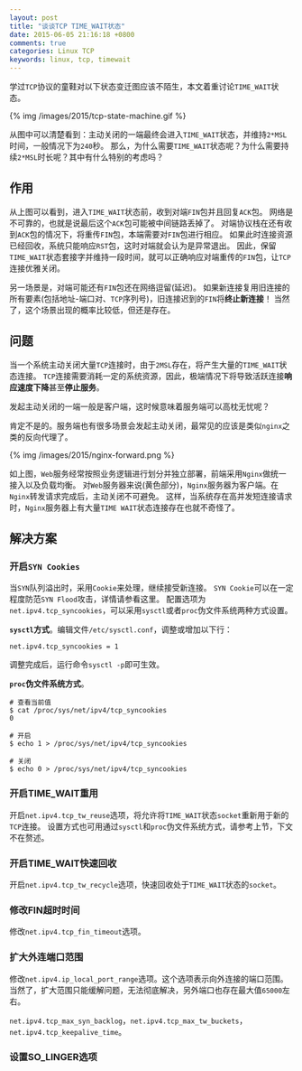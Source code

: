 ```yaml
---
layout: post
title: "谈谈TCP TIME_WAIT状态"
date: 2015-06-05 21:16:18 +0800
comments: true
categories: Linux TCP
keywords: linux, tcp, timewait
---
```


学过`TCP`协议的童鞋对以下状态变迁图应该不陌生，本文着重讨论`TIME_WAIT`状态。

{% img /images/2015/tcp-state-machine.gif %}

从图中可以清楚看到：主动关闭的一端最终会进入`TIME_WAIT`状态，并维持`2*MSL`时间，一般情况下为`240`秒。
那么，为什么需要`TIME_WAIT`状态呢？为什么需要持续`2*MSL`时长呢？其中有什么特别的考虑吗？

## 作用

从上图可以看到，进入`TIME_WAIT`状态前，收到对端`FIN`包并且回复`ACK`包。
网络是不可靠的，也就是说最后这个`ACK`包可能被中间链路丢掉了。
对端协议栈在还有收到`ACK`包的情况下，将重传`FIN`包，本端需要对`FIN`包进行相应。
如果此时连接资源已经回收，系统只能响应`RST`包，这时对端就会认为是异常退出。
因此，保留`TIME_WAIT`状态套接字并维持一段时间，就可以正确响应对端重传的`FIN`包，让`TCP`连接优雅关闭。

另一场景是，对端可能还有`FIN`包还在网络逗留(延迟)。
如果新连接复用旧连接的所有要素(包括地址-端口对、`TCP`序列号)，旧连接迟到的`FIN`将**终止新连接**！
当然了，这个场景出现的概率比较低，但还是存在。

## 问题

当一个系统主动关闭大量`TCP`连接时，由于`2MSL`存在，将产生大量的`TIME_WAIT`状态连接。
`TCP`连接需要消耗一定的系统资源，因此，极端情况下将导致活跃连接**响应速度下降**甚至**停止服务**。

发起主动关闭的一端一般是客户端，这时候意味着服务端可以高枕无忧呢？

肯定不是的。服务端也有很多场景会发起主动关闭，最常见的应该是类似`nginx`之类的反向代理了。

{% img /images/2015/nginx-forward.png %}

如上图，`Web`服务经常按照业务逻辑进行划分并独立部署，前端采用`Nginx`做统一接入以及负载均衡。
对`Web`服务器来说(黄色部分)，`Nginx`服务器为客户端。在`Nginx`转发请求完成后，主动关闭不可避免。
这样，当系统存在高并发短连接请求时，`Nginx`服务器上有大量`TIME WAIT`状态连接存在也就不奇怪了。

## 解决方案

### 开启`SYN Cookies`

当`SYN`队列溢出时，采用`Cookie`来处理，继续接受新连接。
`SYN Cookie`可以在一定程度防范`SYN Flood`攻击，详情请参看这里。
配置选项为`net.ipv4.tcp_syncookies`，可以采用`sysctl`或者`proc`伪文件系统两种方式设置。

**`sysctl`方式**。编辑文件`/etc/sysctl.conf`，调整或增加以下行：

```
net.ipv4.tcp_syncookies = 1
```

调整完成后，运行命令`sysctl -p`即可生效。

**`proc`伪文件系统方式**。

```
# 查看当前值
$ cat /proc/sys/net/ipv4/tcp_syncookies
0

# 开启
$ echo 1 > /proc/sys/net/ipv4/tcp_syncookies

# 关闭
$ echo 0 > /proc/sys/net/ipv4/tcp_syncookies
```

### 开启TIME_WAIT重用

开启`net.ipv4.tcp_tw_reuse`选项，将允许将`TIME_WAIT`状态`socket`重新用于新的`TCP`连接。
设置方式也可用通过`sysctl`和`proc`伪文件系统方式，请参考上节，下文不在赘述。

### 开启TIME_WAIT快速回收

开启`net.ipv4.tcp_tw_recycle`选项，快速回收处于`TIME_WAIT`状态的`socket`。

### 修改FIN超时时间

修改`net.ipv4.tcp_fin_timeout`选项。

### 扩大外连端口范围

修改`net.ipv4.ip_local_port_range`选项。这个选项表示向外连接的端口范围。
当然了，扩大范围只能缓解问题，无法彻底解决，另外端口也存在最大值`65000`左右。

`net.ipv4.tcp_max_syn_backlog`，`net.ipv4.tcp_max_tw_buckets`，`net.ipv4.tcp_keepalive_time`。

### 设置SO_LINGER选项

